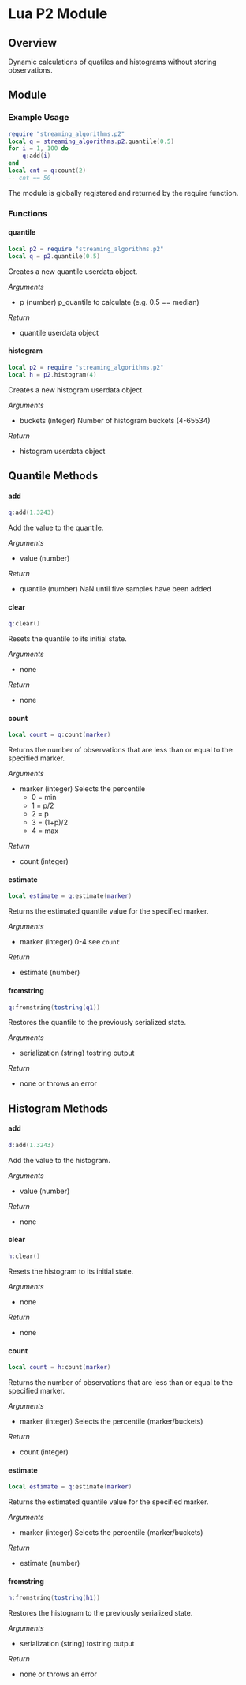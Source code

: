 # Lua P2 Module

## Overview
Dynamic calculations of quatiles and histograms without storing observations.

## Module

### Example Usage
```lua
require "streaming_algorithms.p2"
local q = streaming_algorithms.p2.quantile(0.5)
for i = 1, 100 do
    q:add(i)
end
local cnt = q:count(2)
-- cnt == 50
```

The module is globally registered and returned by the require function.

### Functions

#### quantile
```lua
local p2 = require "streaming_algorithms.p2"
local q = p2.quantile(0.5)
```

Creates a new quantile userdata object.

*Arguments*
- p (number) p_quantile to calculate (e.g. 0.5 == median)

*Return*
- quantile userdata object

#### histogram
```lua
local p2 = require "streaming_algorithms.p2"
local h = p2.histogram(4)
```

Creates a new histogram userdata object.

*Arguments*
- buckets (integer) Number of histogram buckets (4-65534)

*Return*
- histogram userdata object

## Quantile Methods

#### add
```lua
q:add(1.3243)
```

Add the value to the quantile.

*Arguments*
- value (number)

*Return*
- quantile (number) NaN until five samples have been added

#### clear
```lua
q:clear()
```

Resets the quantile to its initial state.

*Arguments*
- none

*Return*
- none

#### count
```lua
local count = q:count(marker)
```

Returns the number of observations that are less than or equal to the specified
marker.

*Arguments*
- marker (integer) Selects the percentile
    * 0 = min
    * 1 = p/2
    * 2 = p
    * 3 = (1+p)/2
    * 4 = max

*Return*
- count (integer)

#### estimate
```lua
local estimate = q:estimate(marker)
```

Returns the estimated quantile value for the specified marker.

*Arguments*
- marker (integer) 0-4 see `count`

*Return*
- estimate (number)


#### fromstring
```lua
q:fromstring(tostring(q1))
```

Restores the quantile to the previously serialized state.

*Arguments*
- serialization (string) tostring output

*Return*
- none or throws an error


## Histogram Methods

#### add
```lua
d:add(1.3243)
```

Add the value to the histogram.

*Arguments*
- value (number)

*Return*
- none

#### clear
```lua
h:clear()
```

Resets the histogram to its initial state.

*Arguments*
- none

*Return*
- none

#### count
```lua
local count = h:count(marker)
```

Returns the number of observations that are less than or equal to the specified
marker.

*Arguments*
- marker (integer) Selects the percentile (marker/buckets)

*Return*
- count (integer)

#### estimate
```lua
local estimate = q:estimate(marker)
```

Returns the estimated quantile value for the specified marker.

*Arguments*
- marker (integer) Selects the percentile (marker/buckets)

*Return*
- estimate (number)

#### fromstring
```lua
h:fromstring(tostring(h1))
```

Restores the histogram to the previously serialized state.

*Arguments*
- serialization (string) tostring output

*Return*
- none or throws an error
